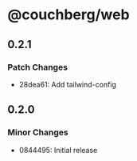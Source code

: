 # @couchberg/web

## 0.2.1

### Patch Changes

- 28dea61: Add tailwind-config

## 0.2.0

### Minor Changes

- 0844495: Initial release
